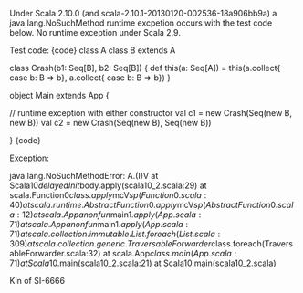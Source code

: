Under Scala 2.10.0 (and scala-2.10.1-20130120-002536-18a906bb9a) a java.lang.NoSuchMethod runtime excpetion occurs with the test code below.
No runtime exception under Scala 2.9.

Test code:
{code}
class A
class B extends A

class Crash(b1: Seq[B], b2: Seq[B]) {
  def this(a: Seq[A]) = this(a.collect{ case b: B => b}, a.collect{ case b: B => b})
}

object Main extends App {

  // runtime exception with either constructor
  val c1 = new Crash(Seq(new B, new B))
  val c2 = new Crash(Seq(new B), Seq(new B))

}
{code}

Exception:

java.lang.NoSuchMethodError: A.<init>(I)V
 at Scala10$delayedInit$body.apply(scala10_2.scala:29)
 at scala.Function0$class.apply$mcV$sp(Function0.scala:40)
 at scala.runtime.AbstractFunction0.apply$mcV$sp(AbstractFunction0.scala:12)
 at scala.App$$anonfun$main$1.apply(App.scala:71)
 at scala.App$$anonfun$main$1.apply(App.scala:71)
 at scala.collection.immutable.List.foreach(List.scala:309)
 at scala.collection.generic.TraversableForwarder$class.foreach(TraversableForwarder.scala:32)
 at scala.App$class.main(App.scala:71)
 at Scala10$.main(scala10_2.scala:21)
 at Scala10.main(scala10_2.scala)

Kin of SI-6666
